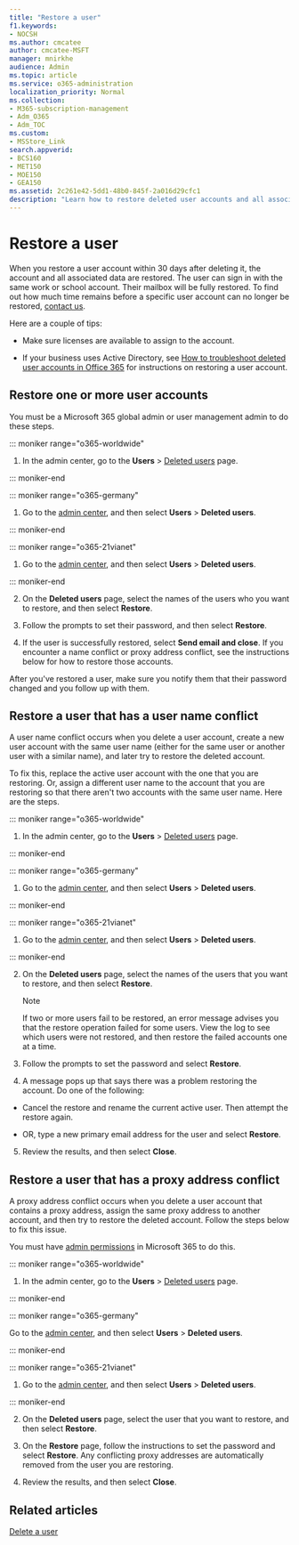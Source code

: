 ```yaml
---
title: "Restore a user"
f1.keywords:
- NOCSH
ms.author: cmcatee
author: cmcatee-MSFT
manager: mnirkhe
audience: Admin
ms.topic: article
ms.service: o365-administration
localization_priority: Normal
ms.collection: 
- M365-subscription-management
- Adm_O365
- Adm_TOC
ms.custom:
- MSStore_Link
search.appverid:
- BCS160
- MET150
- MOE150
- GEA150
ms.assetid: 2c261e42-5dd1-48b0-845f-2a016d29cfc1
description: "Learn how to restore deleted user accounts and all associated data."
---
```


# Restore a user
   
When you restore a user account within 30 days after deleting it, the account and all associated data are restored. The user can sign in with the same work or school account. Their mailbox will be fully restored. To find out how much time remains before a specific user account can no longer be restored, [contact us](../contact-support-for-business-products.md).
  
Here are a couple of tips:
  
- Make sure licenses are available to assign to the account.
    
- If your business uses Active Directory, see [How to troubleshoot deleted user accounts in Office 365](https://support.microsoft.com/kb/2619308) for instructions on restoring a user account. 
    
## Restore one or more user accounts

You must be a Microsoft 365 global admin or user management admin to do these steps. 
  
 
::: moniker range="o365-worldwide"

1. In the admin center, go to the **Users** \> <a href="https://go.microsoft.com/fwlink/p/?linkid=2071581" target="_blank">Deleted users</a> page.

::: moniker-end

::: moniker range="o365-germany"

1. Go to the [admin center](https://go.microsoft.com/fwlink/p/?linkid=848041), and then select **Users** \> **Deleted users**.

::: moniker-end

::: moniker range="o365-21vianet"

1. Go to the [admin center](https://go.microsoft.com/fwlink/p/?linkid=850627), and then select **Users** \> **Deleted users**.

::: moniker-end

2. On the **Deleted users** page, select the names of the users who you want to restore, and then select **Restore**.
    
 
3. Follow the prompts to set their password, and then select **Restore**.
    
4. If the user is successfully restored, select **Send email and close**. If you encounter a name conflict or proxy address conflict, see the instructions below for how to restore those accounts.
    
After you've restored a user, make sure you notify them that their password changed and you follow up with them.
  
## Restore a user that has a user name conflict
<a name="RestoreUserNameConflict"> </a>

A user name conflict occurs when you delete a user account, create a new user account with the same user name (either for the same user or another user with a similar name), and later try to restore the deleted account.
  
To fix this, replace the active user account with the one that you are restoring. Or, assign a different user name to the account that you are restoring so that there aren't two accounts with the same user name. Here are the steps.
  

::: moniker range="o365-worldwide"

1. In the admin center, go to the **Users** \> <a href="https://go.microsoft.com/fwlink/p/?linkid=2071581" target="_blank">Deleted users</a> page.

::: moniker-end

::: moniker range="o365-germany"

1. Go to the [admin center](https://go.microsoft.com/fwlink/p/?linkid=848041), and then select **Users** \> **Deleted users**.

::: moniker-end

::: moniker range="o365-21vianet"

1. Go to the [admin center](https://go.microsoft.com/fwlink/p/?linkid=850627), and then select **Users** \> **Deleted users**.

::: moniker-end

  
2. On the **Deleted users** page, select the names of the users that you want to restore, and then select **Restore**.
    
    > [!NOTE]
    > If two or more users fail to be restored, an error message advises you that the restore operation failed for some users. View the log to see which users were not restored, and then restore the failed accounts one at a time. 
  
3. Follow the prompts to set the password and select **Restore**.
    
4. A message pops up that says there was a problem restoring the account. Do one of the following:
    
  - Cancel the restore and rename the current active user. Then attempt the restore again.
    
  - OR, type a new primary email address for the user and select **Restore**.
    
5. Review the results, and then select **Close**.
    
## Restore a user that has a proxy address conflict

A proxy address conflict occurs when you delete a user account that contains a proxy address, assign the same proxy address to another account, and then try to restore the deleted account. Follow the steps below to fix this issue.
  
You must have [admin permissions](about-admin-roles.md) in Microsoft 365 to do this. 
  

::: moniker range="o365-worldwide"

1. In the admin center, go to the **Users** \> <a href="https://go.microsoft.com/fwlink/p/?linkid=2071581" target="_blank">Deleted users</a> page.

::: moniker-end

::: moniker range="o365-germany"

Go to the [admin center](https://go.microsoft.com/fwlink/p/?linkid=848041), and then select **Users** \> **Deleted users**.

::: moniker-end

::: moniker range="o365-21vianet"

1. Go to the [admin center](https://go.microsoft.com/fwlink/p/?linkid=850627), and then select **Users** \> **Deleted users**.

::: moniker-end

2. On the **Deleted users** page, select the user that you want to restore, and then select **Restore**. 
    
3. On the **Restore** page, follow the instructions to set the password and select **Restore**. Any conflicting proxy addresses are automatically removed from the user you are restoring.
    
4. Review the results, and then select **Close**.

## Related articles

[Delete a user](delete-a-user.md)
  
